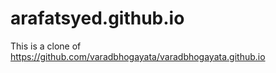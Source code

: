 # arafatsyed.github.io

This is a clone of https://github.com/varadbhogayata/varadbhogayata.github.io
